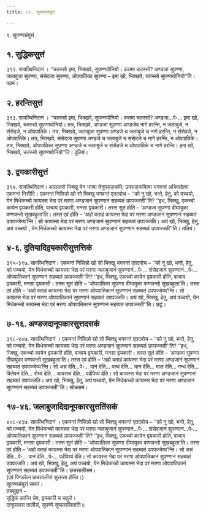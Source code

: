 ```yaml
---
title: ०९. सुपण्णसंयुत्तं

---
```

९. सुपण्णसंयुत्तं  


## १. सुद्धिकसुत्तं

३९२. सावत्थिनिदानं । ‘‘चतस्सो इमा, भिक्खवे, सुपण्णयोनियो। कतमा चतस्सो? अण्डजा सुपण्णा, जलाबुजा सुपण्णा, संसेदजा सुपण्णा, ओपपातिका सुपण्णा – इमा खो, भिक्खवे, चतस्सो सुपण्णयोनियो’’ति। पठमं।  


## २. हरन्तिसुत्तं

३९३. सावत्थिनिदानं । ‘‘चतस्सो इमा, भिक्खवे, सुपण्णयोनियो। कतमा चतस्सो? अण्डजा…पे॰… इमा खो, भिक्खवे, चतस्सो सुपण्णयोनियो। तत्र, भिक्खवे, अण्डजा सुपण्णा अण्डजेव नागे हरन्ति, न जलाबुजे, न संसेदजे, न ओपपातिके। तत्र, भिक्खवे, जलाबुजा सुपण्णा अण्डजे च जलाबुजे च नागे हरन्ति, न संसेदजे, न ओपपातिके। तत्र, भिक्खवे, संसेदजा सुपण्णा अण्डजे च जलाबुजे च संसेदजे च नागे हरन्ति, न ओपपातिके। तत्र, भिक्खवे, ओपपातिका सुपण्णा अण्डजे च जलाबुजे च संसेदजे च ओपपातिके च नागे हरन्ति। इमा खो, भिक्खवे, चतस्सो सुपण्णयोनियो’’ति। दुतियं।  


## ३. द्वयकारीसुत्तं

३९४. सावत्थिनिदानं। अञ्ञतरो भिक्खु येन भगवा तेनुपसङ्कमि; उपसङ्कमित्वा भगवन्तं अभिवादेत्वा एकमन्तं निसीदि। एकमन्तं निसिन्नो खो सो भिक्खु भगवन्तं एतदवोच – ‘‘को नु खो, भन्ते, हेतु, को पच्चयो, येन मिधेकच्चो कायस्स भेदा परं मरणा अण्डजानं सुपण्णानं सहब्यतं उपपज्जती’’ति? ‘‘इध, भिक्खु, एकच्चो कायेन द्वयकारी होति, वाचाय द्वयकारी, मनसा द्वयकारी। तस्स सुतं होति – ‘अण्डजा सुपण्णा दीघायुका वण्णवन्तो सुखबहुला’ति। तस्स एवं होति – ‘अहो वताहं कायस्स भेदा परं मरणा अण्डजानं सुपण्णानं सहब्यतं उपपज्जेय्य’न्ति। सो कायस्स भेदा परं मरणा अण्डजानं सुपण्णानं सहब्यतं उपपज्जति। अयं खो, भिक्खु, हेतु, अयं पच्चयो , येन मिधेकच्चो कायस्स भेदा परं मरणा अण्डजानं सुपण्णानं सहब्यतं उपपज्जती’’ति। ततियं।  


## ४-६. दुतियादिद्वयकारीसुत्तत्तिकं

३९५-३९७. सावत्थिनिदानं। एकमन्तं निसिन्नो खो सो भिक्खु भगवन्तं एतदवोच – ‘‘को नु खो, भन्ते, हेतु, को पच्चयो, येन मिधेकच्चो कायस्स भेदा परं मरणा जलाबुजानं सुपण्णानं…पे॰… संसेदजानं सुपण्णानं…पे॰… ओपपातिकानं सुपण्णानं सहब्यतं उपपज्जती’’ति? ‘‘इध, भिक्खु, एकच्चो कायेन द्वयकारी होति, वाचाय द्वयकारी, मनसा द्वयकारी। तस्स सुतं होति – ‘ओपपातिका सुपण्णा दीघायुका वण्णवन्तो सुखबहुला’ति। तस्स एवं होति – ‘अहो वताहं कायस्स भेदा परं मरणा ओपपातिकानं सुपण्णानं सहब्यतं उपपज्जेय्य’न्ति। सो कायस्स भेदा परं मरणा ओपपातिकानं सुपण्णानं सहब्यतं उपपज्जति। अयं खो, भिक्खु, हेतु, अयं पच्चयो, येन मिधेकच्चो कायस्स भेदा परं मरणा ओपपातिकानं सुपण्णानं सहब्यतं उपपज्जती’’ति। छट्ठं।  


## ७-१६. अण्डजदानूपकारसुत्तदसकं

३९८-४०७. सावत्थिनिदानं । एकमन्तं निसिन्नो खो सो भिक्खु भगवन्तं एतदवोच – ‘‘को नु खो, भन्ते, हेतु, को पच्चयो, येन मिधेकच्चो कायस्स भेदा परं मरणा अण्डजानं सुपण्णानं सहब्यतं उपपज्जती’’ति? ‘‘इध, भिक्खु, एकच्चो कायेन द्वयकारी होति, वाचाय द्वयकारी, मनसा द्वयकारी। तस्स सुतं होति – ‘अण्डजा सुपण्णा दीघायुका वण्णवन्तो सुखबहुला’ति। तस्स एवं होति – ‘अहो वताहं कायस्स भेदा परं मरणा अण्डजानं सुपण्णानं सहब्यतं उपपज्जेय्य’न्ति। सो अन्नं देति…पे॰… पानं देति… वत्थं देति… यानं देति… मालं देति… गन्धं देति… विलेपनं देति… सेय्यं देति… आवसथं देति… पदीपेय्यं देति। सो कायस्स भेदा परं मरणा अण्डजानं सुपण्णानं सहब्यतं उपपज्जति। अयं खो, भिक्खु, हेतु, अयं पच्चयो, येन मिधेकच्चो कायस्स भेदा परं मरणा अण्डजानं सुपण्णानं सहब्यतं उपपज्जती’’ति। सोळसमं।  


## १७-४६. जलाबुजादिदानूपकारसुत्ततिंसकं

४०८-४३७. सावत्थिनिदानं । एकमन्तं निसिन्नो खो सो भिक्खु भगवन्तं एतदवोच – ‘‘को नु खो, भन्ते, हेतु, को पच्चयो, येन मिधेकच्चो कायस्स भेदा परं मरणा जलाबुजानं सुपण्णानं…पे॰… संसेदजानं सुपण्णानं…पे॰… ओपपातिकानं सुपण्णानं सहब्यतं उपपज्जती’’ति? ‘‘इध, भिक्खु, एकच्चो कायेन द्वयकारी होति, वाचाय द्वयकारी, मनसा द्वयकारी। तस्स सुतं होति – ‘ओपपातिका सुपण्णा दीघायुका वण्णवन्तो सुखबहुला’ति। तस्स एवं होति – ‘अहो वताहं कायस्स भेदा परं मरणा ओपपातिकानं सुपण्णानं सहब्यतं उपपज्जेय्य’न्ति। सो अन्नं देति…पे॰… पानं देति…पे॰… पदीपेय्यं देति। सो कायस्स भेदा परं मरणा ओपपातिकानं सुपण्णानं सहब्यतं उपपज्जति। अयं खो, भिक्खु, हेतु, अयं पच्चयो, येन मिधेकच्चो कायस्स भेदा परं मरणा ओपपातिकानं सुपण्णानं सहब्यतं उपपज्जती’’ति। छचत्तालीसमं।  
(एवं पिण्डकेन छचत्तालीसं सुत्तन्ता होन्ति।)  
सुपण्णसंयुत्तं समत्तं।  
तस्सुद्दानं –  
सुद्धिकं हरन्ति चेव, द्वयकारी च चतुरो।  
दानूपकारा तालीसं, सुपण्णे सुप्पकासिताति॥  